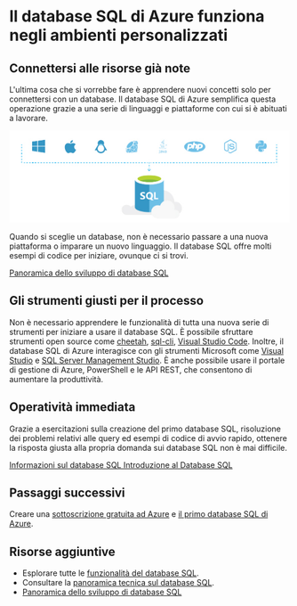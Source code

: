 <properties
   pageTitle="Il database SQL di Azure funziona negli ambienti personalizzati"
   description="Informazioni sul modo in cui il database SQL facilita la sicurezza e la protezione"
   keywords=""
   services="sql-database"
   documentationCenter=""
   authors="CarlRabeler"
   manager="jhubbard"
   editor=""/>

<tags
   ms.service="sql-database"
   ms.devlang="NA"
   ms.topic="article"
   ms.tgt_pltfrm="NA"
   ms.workload="data-management"
   ms.date="07/19/2016"
   ms.author="carlrab"/>

# Il database SQL di Azure funziona negli ambienti personalizzati

## Connettersi alle risorse già note

L'ultima cosa che si vorrebbe fare è apprendere nuovi concetti solo per connettersi con un database. Il database SQL di Azure semplifica questa operazione grazie a una serie di linguaggi e piattaforme con cui si è abituati a lavorare.

![works-in-your-environment](./media/sql-database-works-in-your-environment/sql-database-works-in-your-environment.png)

Quando si sceglie un database, non è necessario passare a una nuova piattaforma o imparare un nuovo linguaggio. Il database SQL offre molti esempi di codice per iniziare, ovunque ci si trovi.

[Panoramica dello sviluppo di database SQL](sql-database-develop-overview.md)

## Gli strumenti giusti per il processo

Non è necessario apprendere le funzionalità di tutta una nuova serie di strumenti per iniziare a usare il database SQL. È possibile sfruttare strumenti open source come [cheetah](https://github.com/wunderlist/cheetah), [sql-cli](https://www.npmjs.com/package/sql-cli), [Visual Studio Code](https://code.visualstudio.com/). Inoltre, il database SQL di Azure interagisce con gli strumenti Microsoft come [Visual Studio](https://www.visualstudio.com/visual-studio-homepage-vs.aspx) e [SQL Server Management Studio](https://msdn.microsoft.com/library/ms174173.aspx). È anche possibile usare il portale di gestione di Azure, PowerShell e le API REST, che consentono di aumentare la produttività.

## Operatività immediata

Grazie a esercitazioni sulla creazione del primo database SQL, risoluzione dei problemi relativi alle query ed esempi di codice di avvio rapido, ottenere la risposta giusta alla propria domanda sui database SQL non è mai difficile.

[Informazioni sul database SQL Introduzione al Database SQL](sql-database-technical-overview.md)

## Passaggi successivi

Creare una [sottoscrizione gratuita ad Azure](https://azure.microsoft.com/get-started/) e [il primo database SQL di Azure](sql-database-get-started.md).

## Risorse aggiuntive

* Esplorare tutte le [funzionalità del database SQL](https://azure.microsoft.com/services/sql-database/).
* Consultare la [panoramica tecnica sul database SQL](sql-database-technical-overview.md).
* [Panoramica dello sviluppo di database SQL](sql-database-develop-overview.md)

<!---HONumber=AcomDC_0803_2016-->